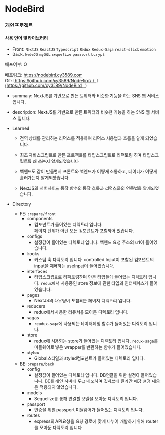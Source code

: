 # NodeBird

### 개인프로젝트

#### 사용 언어 및 라이브러리

- Front: `NextJS` `ReactJS` `Typescript` `Redux` `Redux-Saga` `react-slick` `emotion`
- Back: `NodeJS` `mySQL` `sequelize` `passport` `bcrypt`

배포여부: O

배포링크: https://nodebird.cy3589.com  
Git: [https://github.com/cy3589/NodeBird\_\_](https://github.com/cy3589/NodeBird__)

- summary: NextJS를 기반으로 만든 트위터와 비슷한 기능을 하는 SNS 웹 서비스 입니다.

- description: NextJS를 기반으로 만든 트위터와 비슷한 기능을 하는 SNS 웹 서비스 입니다.

- Learned

  - 전역 상태를 관리하는 리덕스를 적용하여 리덕스 사용법과 흐름을 알게 되었습니다.

  - 최초 자바스크립트로 만든 프로젝트를 타입스크립트로 리팩토링 하며 타입스크립트를 왜 쓰는지 알게되었습니다

  - 백엔드도 같이 만들면서 프론트와 백엔드가 어떻게 소통하고, 데이터가 어떻게 흘러가는지 알게되었습니다.

  - NextJS의 서버사이드 동작 함수의 동작 흐름과 리덕스와의 연동법을 알게되었습니다.

- Directory
  - FE: `prepare/front`
    - components
      - 컴포넌트가 들어있는 디렉토리 입니다.  
        페이지 단위가 아닌 모든 컴포넌트가 포함되어 있습니다.
    - configs
      - 설정값이 들어있는 디렉토리 입니다.
        백엔드 요청 주소의 url이 들어있습니다.
    - hooks
      - 커스텀 훅 디렉토리 입니다.
        controlled Input이 포함된 컴포넌트의 input을 제어하는 useInput이 들어있습니다.
    - interfaces
      - 타입스크립트로 리팩토링하며 만든 타입들이 들어있는 디렉토리 입니다.
        `redux`에서 사용중인 store 정보에 관한 타입과 인터페이스가 들어있습니다.
    - pages
      - NextJS의 라우팅이 포함되는 페이지 디렉토리 입니다.
    - reducers
      - redux에서 사용한 리듀서를 모아둔 디렉토리 입니다.
    - sagas
      - `reudux-saga`에 사용되는 데이터페칭 함수가 들어있는 디렉토리 입니다.
    - store
      - redux에 사용되는 store가 들어있는 디렉토리 입니다.
        `redux-saga`를 미들웨어로 넣은 wrapper를 반환하는 함수가 들어있습니다.
    - styles
      - Global스타일과 styled컴포넌트가 들어있는 디렉토리 입니다.
  - BE: `prepare/back`
    - config
      - 설정값이 들어있는 디렉토리 입니다.
        DB연결을 위한 설정이 들어있습니다.
        BE를 개인 서버에 두고 배포하여 깃허브에 올라간 해당 설정 내용은 적용되지 않았습니다.
    - models
      - Sequelize를 통해 연결할 모델을 모아둔 디렉토리 입니다.
    - passport
      - 인증을 위한 passport 미들웨어가 들어있는 디렉토리 입니다.
    - routes
      - express의 API요청을 요청 경로에 맞게 나누어 개발하기 위해 router를 모아둔 디렉토리 입니다.
